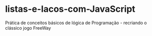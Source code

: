 # listas-e-lacos-com-JavaScript
Prática de conceitos básicos de lógica de Programação - recriando o clássico jogo FreeWay
